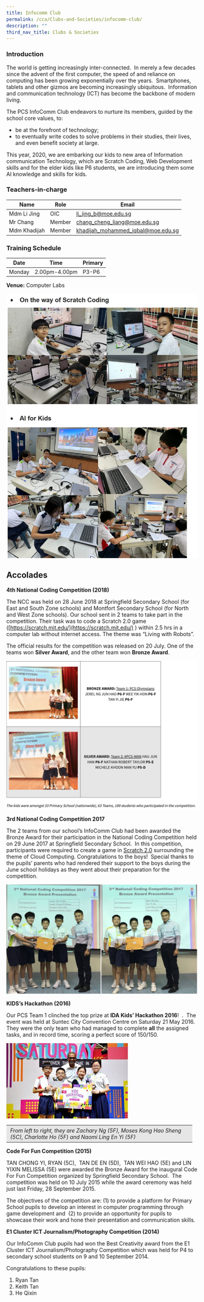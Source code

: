 ```yaml
---
title: Infocomm Club
permalink: /cca/Clubs-and-Societies/infocomm-club/
description: ""
third_nav_title: Clubs & Societies
---
```

### Introduction

The world is getting increasingly inter-connected.&nbsp; In merely a few decades since the advent of the first computer, the speed of and reliance on computing has been growing exponentially over the years.&nbsp; Smartphones, tablets and other gizmos are becoming increasingly ubiquitous.&nbsp; Information and communication technology (ICT) has become the backbone of modern living.

The PCS InfoComm Club endeavors to nurture its members,&nbsp;guided by the school core values, to:

*   be at the forefront of technology;
*   to eventually write codes to solve problems in their studies, their lives, and even benefit society at large.

This year, 2020, we are embarking our kids to new area of Information communication Technology, which are Scratch Coding, Web Development skills and for the elder kids like P6 students, we are introducing them some AI knowledge and skills for kids.

### Teachers-in-charge

| Name | Role | Email |
| -------- | -------- | -------- |
| Mdm Li Jing     | OIC     | li_jing_b@moe.edu.sg     |
| Mr Chang      | Member     | chang_cheng_liang@moe.edu.sg     |
| Mdm Khadijah     | Member    | khadijah_mohammed_iqbal@moe.edu.sg     |

### Training Schedule

|Date| Time | Primary| 
|-----|----|------|
|Monday|2.00pm-4.00pm |P3-P6|


**Venue:**
 Computer Labs

![](/images/ICT-Club2020.jpg)

Accolades
---------

**4th&nbsp;National Coding Competition (2018)**

The NCC was held on 28 June 2018 at Springfield Secondary School (for East and South Zone schools) and Montfort Secondary School (for North and West Zone schools). Our school sent in 2 teams to take part in the competition. Their task was to code a Scratch 2.0 game ([https://scratch.mit.edu/](https://scratch.mit.edu/)&nbsp;) within 2.5 hrs in a computer lab without internet access. The theme was “Living with Robots”.

The official results for the competition was released on 20 July. One of the teams won&nbsp;**Silver Award**, and the other team won&nbsp;**Bronze Award**.

![](/images/ICT1.png)

**3rd&nbsp;National Coding Competition 2017**

The 2 teams from our school’s InfoComm Club had been awarded the Bronze Award for their participation in the National Coding Competition held on 29 June 2017 at Springfield Secondary School.&nbsp; In this competition, participants were required to create a game in&nbsp;[Scratch 2.0](https://wiki.scratch.mit.edu/wiki/Scratch_2.0)&nbsp;surrounding the theme of Cloud Computing. Congratulations to the boys!&nbsp; Special thanks to the pupils’ parents who had rendered their support to the boys during the June school holidays as they went about their preparation for the competition.

![](/images/ICT2.png)

**KIDS’s Hackathon (2016)**

Our PCS Team 1 clinched the&nbsp;top prize at&nbsp;**IDA Kids’ Hackathon 2016**!&nbsp; .&nbsp; The event was held at Suntec City Convention Centre on Saturday 21 May 2016.&nbsp; They were the only team who&nbsp;had&nbsp;managed&nbsp;to complete&nbsp;**all**&nbsp;the assigned tasks, and&nbsp;in record time, scoring&nbsp;a perfect score of&nbsp;150/150.

![](/images/IDA-Kids-Hackathon-2016.jpg)
<table style="box-sizing: inherit; border-collapse: collapse; border-spacing: 0px; max-width: 100%; width: 489.899px;"><tbody style="box-sizing: inherit;"><tr style="box-sizing: inherit; background: rgb(230, 230, 230);"><td style="box-sizing: inherit; padding: 5px 10px; width: 494.899px;"><em style="box-sizing: inherit;">From left to right, they are Zachary Ng (5F), Moses Kong Hao Sheng (5C), Charlotte Ho (5F) and Naomi Ling En Yi (5F)</em></td></tr></tbody></table>


**Code For Fun Competition (2015)**

TAN CHONG YI, RYAN (5C), &nbsp;TAN DE EN (5D), &nbsp;TAN WEI HAO (5E) and LIN YIXIN MELISSA (5E) were awarded the Bronze Award for the inaugural Code For Fun Competition organized by Springfield Secondary School. &nbsp;The competition was held on 10 July 2015 while the award ceremony was held just last Friday, 28 September 2015.

The objectives of the competition are: (1) to provide a platform for Primary School pupils to develop an interest in computer programming through game development and &nbsp;(2) to provide an opportunity for pupils to showcase their work and hone their presentation and communication skills.

**E1 Cluster ICT Journalism/Photography Competition (2014)**

Our InfoComm Club pupils had won the Best Creativity award from the E1 Cluster ICT Journalism/Photography Competition which was held for P4 to secondary school students on 9 and 10 September 2014.

Congratulations to these pupils:

1.  Ryan Tan
2.  Keith Tan
3.  He Qixin